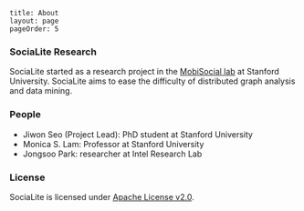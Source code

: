 ```
title: About
layout: page
pageOrder: 5
```

### <b>SociaLite Research</b>

SociaLite started as a research project in the [MobiSocial lab](http://mobisocial.stanford.edu) at Stanford University.
SociaLite aims to ease the difficulty of distributed graph analysis and data mining.


### <b>People</b>

* Jiwon Seo (Project Lead): PhD student at Stanford University
* Monica S. Lam: Professor at Stanford University
* Jongsoo Park: researcher at Intel Research Lab

### <b>License</b>

SociaLite is licensed under [Apache License v2.0](http://www.apache.org/licenses/LICENSE-2.0.html).
